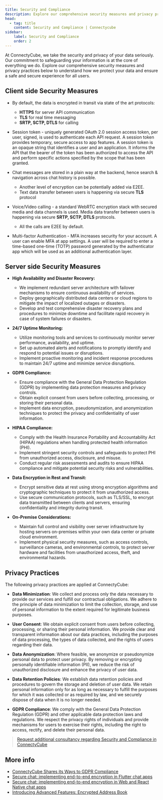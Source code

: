```yaml
---
title: Security and Compliance
description: Explore our comprehensive security measures and privacy practices to understand how we protect your data and ensure a safe and secure experience for users.
head:
  - tag: title
    content: Security and Compliance | Connectycube
sidebar: 
    label: Security and Compliance
    order: 2
---
```


At ConnectyCube, we take the security and privacy of your data seriously. Our commitment to safeguarding your information is at the core of everything we do. Explore our comprehensive security measures and privacy practices below to understand how we protect your data and ensure a safe and secure experience for all users.

## Client side Security Measures 

- By default, the data is encrypted in transit via state of the art protocols:
   - **HTTPS** for server API communication
   - **TLS** for real time messaging
   - **SRTP, SCTP, DTLS** for calling

- Session token - uniquely generated OAuth 2.0 session access token, per user, signed, is used to authenticate each API request. A session token provides temporary, secure access to app features. A session token is an opaque string that identifies a user and an application. It informs the API that the bearer of the token has been authorized to access the API and perform specific actions specified by the scope that has been granted.

- Chat messages are stored in a plain way at the backend, hence search & navigation across chat history is possible.  
   - Another level of encryption can be potentially added via E2EE.
   - Text data transfer between users is happening via secure **TLS** protocol

- Voice/Video calling - a standard WebRTC encryption stack with secured media and data channels is used. Media data transfer between users is happening via secure **SRTP, SCTP, DTLS** protocols. 
   - All the calls are E2EE by default. 

- Multi-factor Authentication  - MFA increases security for your account. A user can enable MFA at app settings. A user will be required to enter a time-based one-time (TOTP) password generated by the authenticator app which will be used as an additional authentication layer. 


## Server side Security Measures 

- **High Availability and Disaster Recovery:** 
   - We implement redundant server architecture with failover mechanisms to ensure continuous availability of services.
   - Deploy geographically distributed data centers or cloud regions to mitigate the impact of localized outages or disasters.
   - Develop and test comprehensive disaster recovery plans and procedures to minimize downtime and facilitate rapid recovery in case of system failures or disasters.

- **24/7 Uptime Monitoring:**
   - Utilize monitoring tools and services to continuously monitor server performance, availability, and uptime.
   - Set up automated alerts and notifications to promptly identify and respond to potential issues or disruptions.
   - Implement proactive monitoring and incident response procedures to maintain 24/7 uptime and minimize service disruptions.

- **GDPR Compliance:**
   - Ensure compliance with the General Data Protection Regulation (GDPR) by implementing data protection measures and privacy controls.
   - Obtain explicit consent from users before collecting, processing, or storing their personal data.
   - Implement data encryption, pseudonymization, and anonymization techniques to protect the privacy and confidentiality of user information.

- **HIPAA Compliance:**
   - Comply with the Health Insurance Portability and Accountability Act (HIPAA) regulations when handling protected health information (PHI).
   - Implement stringent security controls and safeguards to protect PHI from unauthorized access, disclosure, and misuse.
   - Conduct regular risk assessments and audits to ensure HIPAA compliance and mitigate potential security risks and vulnerabilities.

- **Data Encryption in Rest and Transit:**
   - Encrypt sensitive data at rest using strong encryption algorithms and cryptographic techniques to protect it from unauthorized access.
   - Use secure communication protocols, such as TLS/SSL, to encrypt data transmitted between clients and servers, ensuring confidentiality and integrity during transit.

- **On-Premise Considerations:**
   - Maintain full control and visibility over server infrastructure by hosting servers on-premises within your own data center or private cloud environment.
   - Implement physical security measures, such as access controls, surveillance cameras, and environmental controls, to protect server hardware and facilities from unauthorized access, theft, and environmental hazards.

## Privacy Practices

The following privacy practices are applied at ConnectyCube:

- **Data Minimization**: We collect and process only the data necessary to provide our services and fulfill our contractual obligations. We adhere to the principle of data minimization to limit the collection, storage, and use of personal information to the extent required for legitimate business purposes.

- **User Consent**: We obtain explicit consent from users before collecting, processing, or sharing their personal information. We provide clear and transparent information about our data practices, including the purposes of data processing, the types of data collected, and the rights of users regarding their data.

- **Data Anonymization**: Where feasible, we anonymize or pseudonymize personal data to protect user privacy. By removing or encrypting personally identifiable information (PII), we reduce the risk of unauthorized disclosure and enhance the privacy of user data.

- **Data Retention Policies**: We establish data retention policies and procedures to govern the storage and deletion of user data. We retain personal information only for as long as necessary to fulfill the purposes for which it was collected or as required by law, and we securely dispose of data when it is no longer needed.

- **GDPR Compliance**: We comply with the General Data Protection Regulation (GDPR) and other applicable data protection laws and regulations. We respect the privacy rights of individuals and provide mechanisms for users to exercise their rights, including the right to access, rectify, and delete their personal data.

> [Request additional consultancy regarding Security and Compliance in ConnectyCube](https://connectycube.com/contact/)

## More info

- [ConnectyCube Shares its Ways to GDPR Compliance](https://connectycube.com/2018/07/10/connectycube-shares-its-ways-to-gdpr-compliance/)
- [Secure chat: implementing end-to-end encryption in Flutter chat apps](https://connectycube.com/2023/08/08/secure-chat-implementing-end-to-end-encryption-in-flutter-chat-apps/)
- [Secure chat: implementing end-to-end encryption in Web and React Native chat apps](https://connectycube.com/2023/03/29/1584/)
- [Introducing Advanced Features: Encrypted Address Book](https://connectycube.com/2024/01/12/introducing-advanced-features-encrypted-address-book/)

